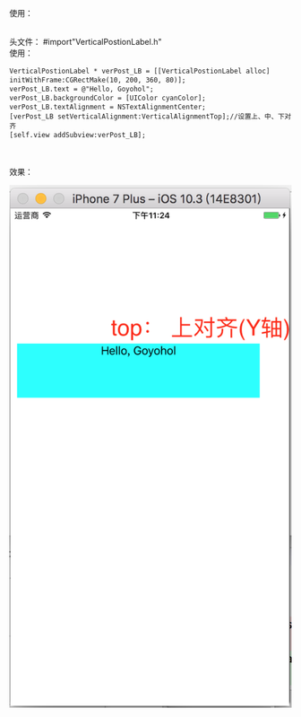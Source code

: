 使用：

</br>
头文件：
	#import"VerticalPostionLabel.h"
    
</br>
使用：
    
    VerticalPostionLabel * verPost_LB = [[VerticalPostionLabel alloc] initWithFrame:CGRectMake(10, 200, 360, 80)];
    verPost_LB.text = @"Hello, Goyohol";
    verPost_LB.backgroundColor = [UIColor cyanColor];
    verPost_LB.textAlignment = NSTextAlignmentCenter;
    [verPost_LB setVerticalAlignment:VerticalAlignmentTop];//设置上、中、下对齐
    [self.view addSubview:verPost_LB];
    
    
</br>
</br>
效果：

![](https://github.com/Goyohol/Pictures/blob/master/DesignSketch/VerticalPostionLabel.png)
